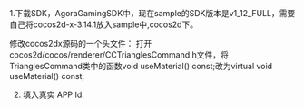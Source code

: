 1.下载SDK，AgoraGamingSDK中，现在sample的SDK版本是v1_12_FULL，需要自己将cocos2d-x-3.14.1放入sample中,cocos2d下。

修改cocos2dx源码的一个头文件： 打开cocos2d/cocos/renderer/CCTrianglesCommand.h文件，将TrianglesCommand类中的函数void useMaterial() const;改为virtual void useMaterial() const;

2. 填入真实 APP Id.

